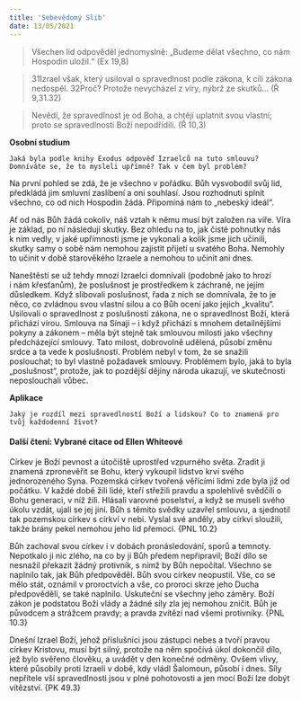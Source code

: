 ```yaml
---
title: 'Sebevědomý Slib'
date: 13/05/2021
---
```


> <p></p>
> Všechen lid odpověděl jednomyslně: „Budeme dělat všechno, co nám Hospodin uložil.“ (Ex 19,8)

> <p></p>
> 31Izrael však, který usiloval o spravedlnost podle zákona, k cíli zákona nedospěl. 32Proč? Protože nevycházel z víry, nýbrž ze skutků… (Ř 9,31.32)

> <p></p>
> Nevědí, že spravedlnost je od Boha, a chtějí uplatnit svou vlastní; proto se spravedlnosti Boží nepodřídili. (Ř 10,3)

**Osobní studium**

`Jaká byla podle knihy Exodus odpověď Izraelců na tuto smlouvu? Domníváte se, že to mysleli upřímně? Tak v čem byl problém?`

Na první pohled se zdá, že je všechno v pořádku. Bůh vysvobodil svůj lid, předkládá jim smluvní zaslíbení a oni souhlasí. Jsou rozhodnuti splnit všechno, co od nich Hospodin žádá. Připomíná nám to „nebeský ideál“.

Ať od nás Bůh žádá cokoliv, náš vztah k němu musí být založen na víře. Víra je základ, po ní následují skutky. Bez ohledu na to, jak čisté pohnutky nás k nim vedly, v jaké upřímnosti jsme je vykonali a kolik jsme jich učinili, skutky samy o sobě nám nemohou zajistit přijetí u svatého Boha. Nemohly to učinit v době starověkého Izraele a nemohou to učinit ani dnes.

Naneštěstí se už tehdy mnozí Izraelci domnívali (podobně jako to hrozí i nám křesťanům), že poslušnost je prostředkem k záchraně, ne jejím důsledkem. Když slibovali poslušnost, řada z nich se domnívala, že to je něco, co zvládnou svou vlastní silou a co Bůh ocení jako jejich „kvalitu“. Usilovali o spravedlnost z poslušnosti zákona, ne o spravedlnost Boží, která přichází vírou. Smlouva na Sínaji – i když přichází s mnohem detailnějšími pokyny a zákonem – měla být stejně tak smlouvou milosti jako všechny předcházející smlouvy. Tato milost, dobrovolně udělená, působí změnu srdce a ta vede k poslušnosti. Problém nebyl v tom, že se snažili poslouchat; to byl vlastně požadavek smlouvy. Problémem bylo, jaká to byla „poslušnost“, protože, jak to pozdější dějiny národa ukazují, ve skutečnosti neposlouchali vůbec.

**Aplikace**

`Jaký je rozdíl mezi spravedlností Boží a lidskou? Co to znamená pro tvůj každodenní život?`

#### Další čtení: Vybrané citace od Ellen Whiteové

Církev je Boží pevnost a útočiště uprostřed vzpurného světa. Zradit ji znamená zpronevěřit se Bohu, který vykoupil lidstvo krví svého jednorozeného Syna. Pozemská církev tvořená věřícími lidmi zde byla již od počátku. V každé době žili lidé, kteří střežili pravdu a spolehlivě svědčili o Bohu generaci, v níž žili. Hlásali varovné poselství, a když se museli svého úkolu vzdát, ujali se jej jiní. Bůh s těmito svědky uzavřel smlouvu, a sjednotil tak pozemskou církev s církví v nebi. Vyslal své anděly, aby církvi sloužili, takže brány pekel nemohou jeho lid přemoci. {PNL 10.2}

Bůh zachoval svou církev i v dobách pronásledování, sporů a temnoty. Nepotkalo ji nic zlého, na co by ji Bůh předem nepřipravil; Boží dílo se nesnažil překazit žádný protivník, s nímž by Bůh nepočítal. Všechno se naplnilo tak, jak Bůh předpověděl. Bůh svou církev neopustil. Vše, co se mělo stát, oznámil v proroctvích a vše, co proroci skrze jeho Ducha předpověděli, se také naplnilo. Uskuteční se všechny jeho záměry. Boží zákon je podstatou Boží vlády a žádné síly zla jej nemohou zničit. Bůh je původcem a strážcem pravdy; a pravda zvítězí nad všemi protivníky. {PNL 10.3}

Dnešní Izrael Boží, jehož příslušníci jsou zástupci nebes a tvoří pravou církev Kristovu, musí být silný, protože na něm spočívá úkol dokončil dílo, jež bylo svěřeno člověku, a uvádět v den konečné odměny. Ovšem vlivy, které působily proti Izraeli v době, kdy vládl Šalomoun, působí i dnes. Síly nepřítele vší spravedlnosti jsou v plné pohotovosti a jen mocí Boží lze dobýt vítězství. {PK 49.3}
